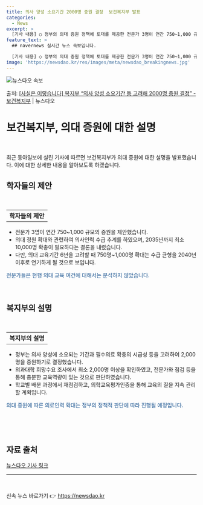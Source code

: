 ```yaml
---
title: 의사 양성 소요기간 2000명 증원 결정  보건복지부 발표
categories:
  - News
excerpt: >
  [기사 내용] ○ 정부의 의대 증원 정책에 토대를 제공한 전문가 3명이 연간 750~1,000 규모의 증언 …
feature_text: >
  ## navernews 실시간 뉴스 속보입니다.

  [기사 내용] ○ 정부의 의대 증원 정책에 토대를 제공한 전문가 3명이 연간 750~1,000 규모의 증언 …
image: 'https://newsdao.kr/res/images/meta/newsdao_breakingnews.jpg'
---
```


![뉴스다오 속보](https://newsdao.kr/res/images/meta/newsdao_breakingnews.jpg)

<p>출처: <a href="https://newsdao.kr/3214" rel="dofollow">[사실은 이렇습니다] 복지부 “의사 양성 소요기간 등 고려해 2000명 증원 결정” - 보건복지부</a> | 뉴스다오</p>

<h1>보건복지부, 의대 증원에 대한 설명</h1>
<p data-ke-size="size16">&nbsp;</p>
<p data-ke-size="size16">최근 동아일보에 실린 기사에 따르면 보건복지부가 의대 증원에 대한 설명을 발표했습니다. 이에 대한 상세한 내용을 알아보도록 하겠습니다.</p>
<h2 data-ke-size="size26">학자들의 제안</h2>
<p>&nbsp;</p>
<div>
  <table>
    <tbody>
      <tr>
        <td style="text-align: center; height: 17px;"><b>학자들의 제안</b></td>
      </tr>
    </tbody>
  </table>
</div>
<ul>
  <li>전문가 3명이 연간 750~1,000 규모의 증원을 제안했습니다.</li>
  <li>의대 정원 확대와 관련하여 의사인력 수급 추계를 하였으며, 2035년까지 최소 10,000명 확충이 필요하다는 결론을 내렸습니다.</li>
  <li>다만, 의대 교육기간 6년을 고려할 때 750명~1,000명 확대는 수급 균형을 2040년 이후로 연기하게 될 것으로 보입니다.</li>
</ul>
<p><span style="color: #1a5490;">전문가들은 현행 의대 교육 여건에 대해서는 분석하지 않았습니다.</span></p>
<p>&nbsp;</p>
<h2 data-ke-size="size26">복지부의 설명</h2>
<p>&nbsp;</p>
<div>
  <table>
    <tbody>
      <tr>
        <td style="text-align: center; height: 17px;"><b>복지부의 설명</b></td>
      </tr>
    </tbody>
  </table>
</div>
<ul>
  <li>정부는 의사 양성에 소요되는 기간과 필수의료 확충의 시급성 등을 고려하여 2,000명을 증원하기로 결정했습니다.</li>
  <li>의과대학 희망수요 조사에서 최소 2,000명 이상을 확인하였고, 전문가와 점검 등을 통해 충분한 교육역량이 있는 것으로 판단하였습니다.</li>
  <li>학교별 배분 과정에서 재점검하고, 의학교육평가인증을 통해 교육의 질을 지속 관리할 계획입니다.</li>
</ul>
<p><span style="color: #1a5490;">의대 증원에 따른 의료인력 확대는 정부의 정책적 판단에 따라 진행될 예정입니다.</span></p>
<p>&nbsp;</p>
<p data-ke-size="size16">&nbsp;</p>
<h2 data-ke-size="size26">자료 출처</h2>
<p><a href="https://newsdao.kr/3214">뉴스다오 기사 링크</a></p>
<hr>
<p data-ke-size="size16">&nbsp;</p> 

신속 뉴스 바로가기 👉 <a href="https://newsdao.kr" rel="dofollow">https://newsdao.kr</a>


